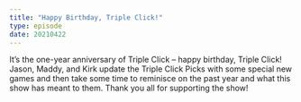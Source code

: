 ```yaml
---
title: "Happy Birthday, Triple Click!"
type: episode
date: 20210422
---
```

It’s the one-year anniversary of Triple Click – happy birthday, Triple Click! Jason, Maddy, and Kirk update the Triple Click Picks with some special new games and then take some time to reminisce on the past year and what this show has meant to them. Thank you all for supporting the show!